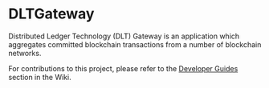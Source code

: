 # DLTGateway

Distributed Ledger Technology (DLT) Gateway is an application which aggregates committed blockchain transactions from a number of blockchain networks.

For contributions to this project, please refer to the [Developer Guides](https://github.com/CertiPath/DLTGateway/wiki#developer-guides) section in the Wiki.

